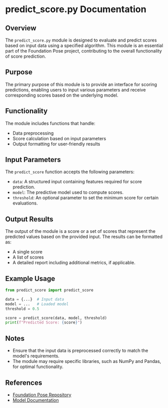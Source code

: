 # predict_score.py Documentation

## Overview
The `predict_score.py` module is designed to evaluate and predict scores based on input data using a specified algorithm. This module is an essential part of the Foundation Pose project, contributing to the overall functionality of score prediction.

## Purpose
The primary purpose of this module is to provide an interface for scoring predictions, enabling users to input various parameters and receive corresponding scores based on the underlying model.

## Functionality
The module includes functions that handle:
- Data preprocessing
- Score calculation based on input parameters
- Output formatting for user-friendly results

## Input Parameters
The `predict_score` function accepts the following parameters:
- `data`: A structured input containing features required for score prediction.
- `model`: The predictive model used to compute scores.
- `threshold`: An optional parameter to set the minimum score for certain evaluations.

## Output Results
The output of the module is a score or a set of scores that represent the predicted values based on the provided input. The results can be formatted as:
- A single score
- A list of scores
- A detailed report including additional metrics, if applicable.

## Example Usage
```python
from predict_score import predict_score

data = {...}  # Input data
model = ...   # Loaded model
threshold = 0.5

score = predict_score(data, model, threshold)
print(f"Predicted Score: {score}")
```

## Notes
- Ensure that the input data is preprocessed correctly to match the model's requirements.
- The module may require specific libraries, such as NumPy and Pandas, for optimal functionality.

## References
- [Foundation Pose Repository](https://github.com/ahtashamilyas/FoundationPose)
- [Model Documentation](link_to_model_documentation)